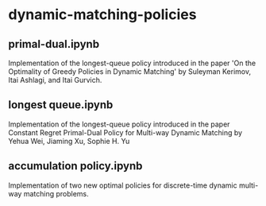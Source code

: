 ﻿# dynamic-matching-policies

## primal-dual.ipynb
Implementation of the longest-queue policy introduced in the paper 'On the Optimality of Greedy Policies in Dynamic Matching' by Suleyman Kerimov, Itai Ashlagi, and Itai Gurvich.

## longest queue.ipynb
Implementation of the longest-queue policy introduced in the paper Constant Regret Primal-Dual Policy for Multi-way Dynamic Matching by Yehua Wei, Jiaming Xu, Sophie H. Yu

## accumulation policy.ipynb
Implementation of two new optimal policies for discrete-time dynamic multi-way matching problems.
